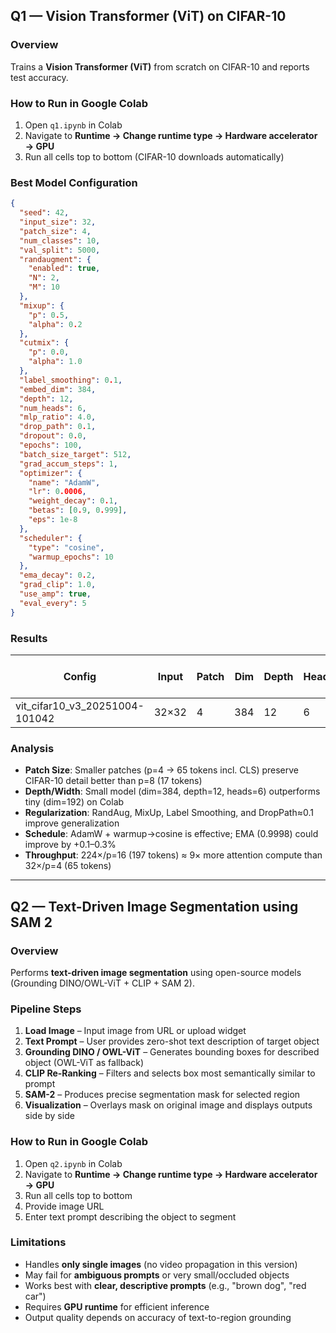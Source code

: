 ## Q1 — Vision Transformer (ViT) on CIFAR-10

### Overview
Trains a **Vision Transformer (ViT)** from scratch on CIFAR-10 and reports test accuracy.

### How to Run in Google Colab
1. Open `q1.ipynb` in Colab
2. Navigate to **Runtime → Change runtime type → Hardware accelerator → GPU**
3. Run all cells top to bottom (CIFAR-10 downloads automatically)

### Best Model Configuration
```json
{
  "seed": 42,
  "input_size": 32,
  "patch_size": 4,
  "num_classes": 10,
  "val_split": 5000,
  "randaugment": {
    "enabled": true,
    "N": 2,
    "M": 10
  },
  "mixup": {
    "p": 0.5,
    "alpha": 0.2
  },
  "cutmix": {
    "p": 0.0,
    "alpha": 1.0
  },
  "label_smoothing": 0.1,
  "embed_dim": 384,
  "depth": 12,
  "num_heads": 6,
  "mlp_ratio": 4.0,
  "drop_path": 0.1,
  "dropout": 0.0,
  "epochs": 100,
  "batch_size_target": 512,
  "grad_accum_steps": 1,
  "optimizer": {
    "name": "AdamW",
    "lr": 0.0006,
    "weight_decay": 0.1,
    "betas": [0.9, 0.999],
    "eps": 1e-8
  },
  "scheduler": {
    "type": "cosine",
    "warmup_epochs": 10
  },
  "ema_decay": 0.2,
  "grad_clip": 1.0,
  "use_amp": true,
  "eval_every": 5
}
```

### Results

| Config | Input | Patch | Dim | Depth | Heads | DropPath | Epochs | Test Acc (%) |
|--------|-------|-------|-----|-------|-------|----------|--------|--------------|
| vit_cifar10_v3_20251004-101042 | 32×32 | 4 | 384 | 12 | 6 | 0.1 | 100 | **71.93** |

### Analysis
- **Patch Size**: Smaller patches (p=4 → 65 tokens incl. CLS) preserve CIFAR-10 detail better than p=8 (17 tokens)
- **Depth/Width**: Small model (dim=384, depth=12, heads=6) outperforms tiny (dim=192) on Colab
- **Regularization**: RandAug, MixUp, Label Smoothing, and DropPath≈0.1 improve generalization
- **Schedule**: AdamW + warmup→cosine is effective; EMA (0.9998) could improve by +0.1–0.3%
- **Throughput**: 224×/p=16 (197 tokens) ≈ 9× more attention compute than 32×/p=4 (65 tokens)

---

## Q2 — Text-Driven Image Segmentation using SAM 2

### Overview
Performs **text-driven image segmentation** using open-source models (Grounding DINO/OWL-ViT + CLIP + SAM 2).

### Pipeline Steps
1. **Load Image** – Input image from URL or upload widget
2. **Text Prompt** – User provides zero-shot text description of target object
3. **Grounding DINO / OWL-ViT** – Generates bounding boxes for described object (OWL-ViT as fallback)
4. **CLIP Re-Ranking** – Filters and selects box most semantically similar to prompt
5. **SAM-2** – Produces precise segmentation mask for selected region
6. **Visualization** – Overlays mask on original image and displays outputs side by side

### How to Run in Google Colab
1. Open `q2.ipynb` in Colab
2. Navigate to **Runtime → Change runtime type → Hardware accelerator → GPU**
3. Run all cells top to bottom
4. Provide image URL
5. Enter text prompt describing the object to segment

### Limitations
- Handles **only single images** (no video propagation in this version)
- May fail for **ambiguous prompts** or very small/occluded objects
- Works best with **clear, descriptive prompts** (e.g., "brown dog", "red car")
- Requires **GPU runtime** for efficient inference
- Output quality depends on accuracy of text-to-region grounding
